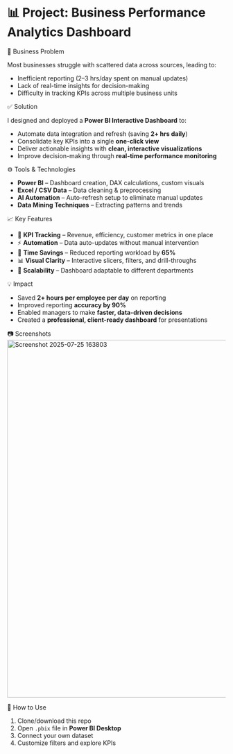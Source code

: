 # 📊 Project: Business Performance Analytics Dashboard

🔎 Business Problem

Most businesses struggle with scattered data across sources, leading to:

* Inefficient reporting (2–3 hrs/day spent on manual updates)
* Lack of real-time insights for decision-making
* Difficulty in tracking KPIs across multiple business units

 ✅ Solution

I designed and deployed a **Power BI Interactive Dashboard** to:

* Automate data integration and refresh (saving **2+ hrs daily**)
* Consolidate key KPIs into a single **one-click view**
* Deliver actionable insights with **clean, interactive visualizations**
* Improve decision-making through **real-time performance monitoring**

 ⚙️ Tools & Technologies

* **Power BI** – Dashboard creation, DAX calculations, custom visuals
* **Excel / CSV Data** – Data cleaning & preprocessing
* **AI Automation** – Auto-refresh setup to eliminate manual updates
* **Data Mining Techniques** – Extracting patterns and trends

 📈 Key Features

* 📌 **KPI Tracking** – Revenue, efficiency, customer metrics in one place
* ⚡ **Automation** – Data auto-updates without manual intervention
* 🎯 **Time Savings** – Reduced reporting workload by **65%**
* 📊 **Visual Clarity** – Interactive slicers, filters, and drill-throughs
* 📡 **Scalability** – Dashboard adaptable to different departments

💡 Impact

* Saved **2+ hours per employee per day** on reporting
* Improved reporting **accuracy by 90%**
* Enabled managers to make **faster, data-driven decisions**
* Created a **professional, client-ready dashboard** for presentations

📷 Screenshots
<img width="1465" height="825" alt="Screenshot 2025-07-25 163803" src="https://github.com/user-attachments/assets/802073bb-72c1-4c7a-a326-32221addc25c" />



🚀 How to Use

1. Clone/download this repo
2. Open `.pbix` file in **Power BI Desktop**
3. Connect your own dataset
4. Customize filters and explore KPIs


